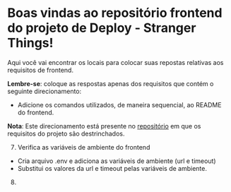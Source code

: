 # Boas vindas ao repositório frontend do projeto de Deploy - Stranger Things!

Aqui você vai encontrar os locais para colocar suas repostas relativas aos requisitos de frontend.

**Lembre-se**: coloque as respostas apenas dos requisitos que contém o seguinte direcionamento:

  - Adicione os comandos utilizados, de maneira sequencial, ao README do frontend.

**Nota**: Este direcionamento está presente no [repositório](https://github.com/tryber/sd-012-stranger-things) em que os requisitos do projeto são destrinchados.


7. Verifica as variáveis de ambiente do frontend

  - Cria arquivo .env e adiciona as variáveis de ambiente (url e timeout)
  - Substitui os valores da url e timeout pelas variáveis de ambiente.

8. 
